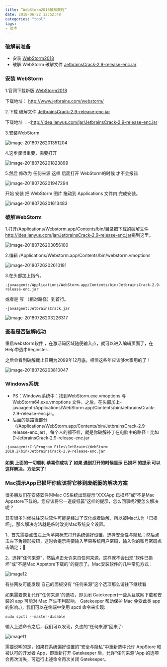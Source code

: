 ```yaml
---
title: “WebStorm2018破解教程”
date: 2018-06-22 12:52:48
categories: "tool"
tags:
- 技术
---
```


### 破解前准备

- 安装 [WebStorm2018](https://www.jetbrains.com/webstorm)
- 破解 WebStorm 破解文件 [JetbrainsCrack-2.9-release-enc.jar](http://idea.lanyus.com/jar/JetbrainsCrack-2.9-release-enc.jar)

<!-- more -->

### 安装 WebStorm

1.官网下载新版 [WebStorm2018](http://www.jetbrains.com/webstorm/)

下载地址： <http://www.jetbrains.com/webstorm/>

2.下载 破解文件 [JetbrainsCrack-2.9-release-enc.jar](http://idea.lanyus.com/)

下载地址 ：<<http://idea.lanyus.com/jar/JetbrainsCrack-2.9-release-enc.jar>

3.安装WebStorm

![image-20180726201351204](WebStorm2018破解教程/001.png)

4.这步骤很重要，需要打开

![image-20180726201823899](WebStorm2018破解教程/002.png)

5.然后 修改为 任何来源 这样 后面打开 WebStorm的时候 才不会报错

![image-20180726201947294](WebStorm2018破解教程/003.png)

开始 安装 把 WebStorm 图片 拖动到 Applications 文件内 完成安装。

![image-20180726201613483](WebStorm2018破解教程/004.png)

### 破解WebStorm

1.打开/Applications/Webstorm.app/Contents/bin/目录把下载的破解文件<http://idea.lanyus.com/jar/JetbrainsCrack-2.9-release-enc.jar>拖到这里。

![image-20180726203056100](WebStorm2018破解教程/005.png)

2.编辑 /Applications/Webstorm.app/Contents/bin/webstorm.vmoptions

![image-20180726202610181](WebStorm2018破解教程/006.png)

3.在头部加上指令。

```
-javaagent:/Applications/WebStorm.app/Contents/bin/JetbrainsCrack-2.9-release-enc.jar
```

或者是 写 （相对路径）到首行。

```
-javaagent:JetbrainsCrack.jar
```

![image-20180726203226317](WebStorm2018破解教程/007.png)

### 查看是否破解成功

重启webstorm软件 ，在激活码区域随便输入点，就可以进入编辑页面了，在Help中选中Reginster…

之后会看到破解截止日期为2099年12月底，相信这些年应该够大家用的了！

![image-20180726203810047](WebStorm2018破解教程/008.png)

### Windows系统

- PS：Windows系统中：找到WebStorm.exe.vmoptions 与 WebStorm64.exe.vmoptions 文件，之后，在头部加上-javaagent:/Applications/WebStorm.app/Contents/bin/JetbrainsCrack-2.9-release-enc.jar。
- 后面的是路径部分（/Applications/WebStorm.app/Contents/bin/JetbrainsCrack-2.9-release-enc.jar），每个人的都不样，就是你破解补丁在电脑中的路径！比如 D:JetbrainsCrack-2.9-release-enc.jar

```
-javaagent:C:\Program Files\JetBrains\WebStorm 2018.2\bin\JetbrainsCrack-2.9-release-enc.jar
```

#### 如果 上面的一切顺利 恭喜你成功了 如果 遇到打开的时候显示 已损坏 的提示 可以这样解决。方法来了!

### Mac提示App已损坏你应该将它移到废纸篓的解决方案

很多朋友们在安装软件时Mac OS系统出现提示“XXXApp 已损坏”或“不是Mac Appstore下载的。您应该将它一道废纸篓”这样的提示，怎么回事呢?要怎么解决呢？

其实很多时候往往这些软件可能是经过了汉化或者破解，所以被Mac认为「已损坏」，那么解决方法就是临时改变Mac系统安全设置。

1、首先需要点击左上角苹果标志打开系统偏好设置，选择安全性与隐私；然后点击左下角锁形按钮，这时会提示需要输入苹果系统用户密码，输入你的账号密码点击确定；　

2、选择“任何来源”，然后点击允许来自任何来源，这样就不会出现“软件已损坏”或“不是Mac Appstore下载的”的提示了。Mac安装软件的几种常见方式：

![image12](WebStorm2018破解教程/009.jpeg)

有些网友可能发现 自己的面板没有 “任何来源”这个选项那么请往下继续看

如果需要恢复允许“任何来源”的选项，即关闭 Gatekeeper(一些从互联网下载和安装的 app 可能对 Mac 产生不利影响， Gatekeeper 帮助保护 Mac 免受此类 app 的影响。)，我们可以在终端中使用 spctl 命令来实现:

```
sudo spctl --master-disable
```



 输入上述命令之后，我们可以发现，久违的“任何来源”回来了:



![image11](WebStorm2018破解教程/010.png)



需要说明的是，如果在系统偏好设置的“安全与隐私”中重新选中允许 AppStore 和被认可的开发者 App，即重新打开 Gatekeeper 后，允许“任何来源”App 的选项会再次消失，可运行上述命令再次关闭 Gatekeeper。



